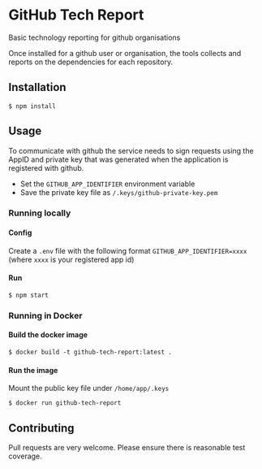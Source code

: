 # GitHub Tech Report
Basic technology reporting for github organisations

Once installed for a github user or organisation, the tools collects and reports on the dependencies for each repository.

## Installation
```
$ npm install
```

## Usage
To communicate with github the service needs to sign requests using the AppID and private key that was generated when the application is registered with github.
- Set the `GITHUB_APP_IDENTIFIER` environment variable
- Save the private key file as `/.keys/github-private-key.pem`

### Running locally
#### Config
Create a `.env` file with the following format `GITHUB_APP_IDENTIFIER=xxxx` (where `xxxx` is your registered app id)
#### Run
```
$ npm start
```
### Running in Docker

#### Build the docker image
```
$ docker build -t github-tech-report:latest .
```

#### Run the image
Mount the public key file under `/home/app/.keys`
```
$ docker run github-tech-report
```

## Contributing
Pull requests are very welcome. Please ensure there is reasonable test coverage.
